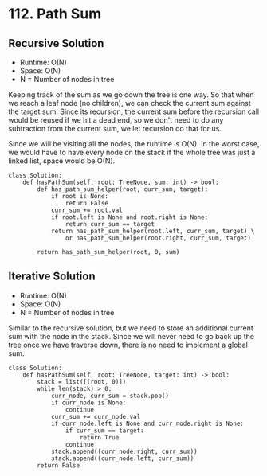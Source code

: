 # 112. Path Sum

## Recursive Solution
- Runtime: O(N)
- Space: O(N)
- N = Number of nodes in tree

Keeping track of the sum as we go down the tree is one way. 
So that when we reach a leaf node (no children), we can check the current sum against the target sum.
Since its recursion, the current sum before the recursion call would be reused if we hit a dead end, so we don't need to do any subtraction from the current sum, we let recursion do that for us.

Since we will be visiting all the nodes, the runtime is O(N). 
In the worst case, we would have to have every node on the stack if the whole tree was just a linked list, space would be O(N).

```
class Solution:
    def hasPathSum(self, root: TreeNode, sum: int) -> bool:
        def has_path_sum_helper(root, curr_sum, target):
            if root is None:
                return False
            curr_sum += root.val
            if root.left is None and root.right is None:
                return curr_sum == target
            return has_path_sum_helper(root.left, curr_sum, target) \
                or has_path_sum_helper(root.right, curr_sum, target)
        
        return has_path_sum_helper(root, 0, sum)
```

## Iterative Solution
- Runtime: O(N)
- Space: O(N)
- N = Number of nodes in tree

Similar to the recursive solution, but we need to store an additional current sum with the node in the stack.
Since we will never need to go back up the tree once we have traverse down, there is no need to implement a global sum.

```
class Solution:
    def hasPathSum(self, root: TreeNode, target: int) -> bool:
        stack = list([(root, 0)])
        while len(stack) > 0:
            curr_node, curr_sum = stack.pop()
            if curr_node is None:
                continue
            curr_sum += curr_node.val
            if curr_node.left is None and curr_node.right is None:
                if curr_sum == target:
                    return True
                continue
            stack.append((curr_node.right, curr_sum))
            stack.append((curr_node.left, curr_sum))
        return False
```
